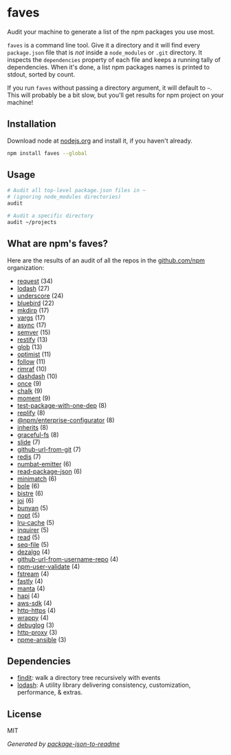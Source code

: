 # faves

Audit your machine to generate a list of the npm packages you use most.

`faves` is a command line tool. Give it a directory and it will find every `package.json` file that is *not* inside a `node_modules` or `.git` directory. It inspects the `dependencies` property of each file and keeps a running tally of dependencies. When it's done, a list npm packages names is printed to stdout, sorted by count.

If you run `faves` without passing a directory argument, it will default to `~`. This will probably be a bit slow, but you'll get results for npm project on your machine!

## Installation

Download node at [nodejs.org](http://nodejs.org) and install it, if you haven't already.

```sh
npm install faves --global
```

## Usage

```sh
# Audit all top-level package.json files in ~
# (ignoring node_modules directories)
audit

# Audit a specific directory
audit ~/projects
```

## What are npm's faves?

Here are the results of an audit of all the repos in the [github.com/npm](https://github.com/npm) organization:

- [request](https://npm.im/request) (34)
- [lodash](https://npm.im/lodash) (27)
- [underscore](https://npm.im/underscore) (24)
- [bluebird](https://npm.im/bluebird) (22)
- [mkdirp](https://npm.im/mkdirp) (17)
- [yargs](https://npm.im/yargs) (17)
- [async](https://npm.im/async) (17)
- [semver](https://npm.im/semver) (15)
- [restify](https://npm.im/restify) (13)
- [glob](https://npm.im/glob) (13)
- [optimist](https://npm.im/optimist) (11)
- [follow](https://npm.im/follow) (11)
- [rimraf](https://npm.im/rimraf) (10)
- [dashdash](https://npm.im/dashdash) (10)
- [once](https://npm.im/once) (9)
- [chalk](https://npm.im/chalk) (9)
- [moment](https://npm.im/moment) (9)
- [test-package-with-one-dep](https://npm.im/test-package-with-one-dep) (8)
- [replify](https://npm.im/replify) (8)
- [@npm/enterprise-configurator](https://npm.im/@npm/enterprise-configurator) (8)
- [inherits](https://npm.im/inherits) (8)
- [graceful-fs](https://npm.im/graceful-fs) (8)
- [slide](https://npm.im/slide) (7)
- [github-url-from-git](https://npm.im/github-url-from-git) (7)
- [redis](https://npm.im/redis) (7)
- [numbat-emitter](https://npm.im/numbat-emitter) (6)
- [read-package-json](https://npm.im/read-package-json) (6)
- [minimatch](https://npm.im/minimatch) (6)
- [bole](https://npm.im/bole) (6)
- [bistre](https://npm.im/bistre) (6)
- [joi](https://npm.im/joi) (6)
- [bunyan](https://npm.im/bunyan) (5)
- [nopt](https://npm.im/nopt) (5)
- [lru-cache](https://npm.im/lru-cache) (5)
- [inquirer](https://npm.im/inquirer) (5)
- [read](https://npm.im/read) (5)
- [seq-file](https://npm.im/seq-file) (5)
- [dezalgo](https://npm.im/dezalgo) (4)
- [github-url-from-username-repo](https://npm.im/github-url-from-username-repo) (4)
- [npm-user-validate](https://npm.im/npm-user-validate) (4)
- [fstream](https://npm.im/fstream) (4)
- [fastly](https://npm.im/fastly) (4)
- [manta](https://npm.im/manta) (4)
- [hapi](https://npm.im/hapi) (4)
- [aws-sdk](https://npm.im/aws-sdk) (4)
- [http-https](https://npm.im/http-https) (4)
- [wrappy](https://npm.im/wrappy) (4)
- [debuglog](https://npm.im/debuglog) (3)
- [http-proxy](https://npm.im/http-proxy) (3)
- [npme-ansible](https://npm.im/npme-ansible) (3)

## Dependencies

- [findit](https://github.com/substack/node-findit): walk a directory tree recursively with events
- [lodash](https://github.com/lodash/lodash): A utility library delivering consistency, customization, performance, &amp; extras.


## License

MIT

_Generated by [package-json-to-readme](https://github.com/zeke/package-json-to-readme)_
